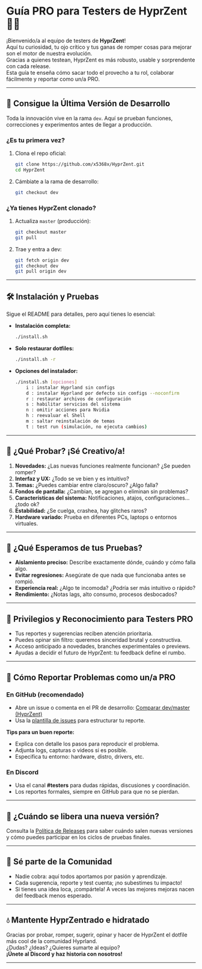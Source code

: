 # Guía PRO para Testers de HyprZent 🧪✨

¡Bienvenido/a al equipo de testers de **HyprZent**!  
Aquí tu curiosidad, tu ojo crítico y tus ganas de romper cosas para mejorar son el motor de nuestra evolución.  
Gracias a quienes testean, HyprZent es más robusto, usable y sorprendente con cada release.  
Esta guía te enseña cómo sacar todo el provecho a tu rol, colaborar fácilmente y reportar como un/a PRO.

---

## 🚀 Consigue la Última Versión de Desarrollo

Toda la innovación vive en la rama `dev`. Aquí se prueban funciones, correcciones y experimentos antes de llegar a producción.

### ¿Es tu primera vez?

1. Clona el repo oficial:
   ```bash
   git clone https://github.com/x5368x/HyprZent.git
   cd HyprZent
   ```
2. Cámbiate a la rama de desarrollo:
   ```bash
   git checkout dev
   ```

### ¿Ya tienes HyprZent clonado?

1. Actualiza `master` (producción):
   ```bash
   git checkout master
   git pull
   ```
2. Trae y entra a dev:
   ```bash
   git fetch origin dev
   git checkout dev
   git pull origin dev
   ```

---

## 🛠️ Instalación y Pruebas

Sigue el README para detalles, pero aquí tienes lo esencial:

- **Instalación completa:**
  ```bash
  ./install.sh
  ```
- **Solo restaurar dotfiles:**
  ```bash
  ./install.sh -r
  ```
- **Opciones del instalador:**
  ```bash
  ./install.sh [opciones]
      i : instalar Hyprland sin configs
      d : instalar Hyprland por defecto sin configs --noconfirm
      r : restaurar archivos de configuración
      s : habilitar servicios del sistema
      n : omitir acciones para Nvidia
      h : reevaluar el Shell
      m : saltar reinstalación de temas
      t : test run (simulación, no ejecuta cambios)
  ```

---

## 🔎 ¿Qué Probar? ¡Sé Creativo/a!

1. **Novedades:** ¿Las nuevas funciones realmente funcionan? ¿Se pueden romper?
2. **Interfaz y UX:** ¿Todo se ve bien y es intuitivo?
3. **Temas:** ¿Puedes cambiar entre claro/oscuro? ¿Algo falla?
4. **Fondos de pantalla:** ¿Cambian, se agregan o eliminan sin problemas?
5. **Características del sistema:** Notificaciones, atajos, configuraciones… ¿todo ok?
6. **Estabilidad:** ¿Se cuelga, crashea, hay glitches raros?
7. **Hardware variado:** Prueba en diferentes PCs, laptops o entornos virtuales.

---

## 🎯 ¿Qué Esperamos de tus Pruebas?

- **Aislamiento preciso:** Describe exactamente dónde, cuándo y cómo falla algo.
- **Evitar regresiones:** Asegúrate de que nada que funcionaba antes se rompió.
- **Experiencia real:** ¿Algo te incomoda? ¿Podría ser más intuitivo o rápido?
- **Rendimiento:** ¿Notas lags, alto consumo, procesos desbocados?

---

## 🦸 Privilegios y Reconocimiento para Testers PRO

- Tus reportes y sugerencias reciben atención prioritaria.
- Puedes opinar sin filtro: queremos sinceridad brutal y constructiva.
- Acceso anticipado a novedades, branches experimentales o previews.
- Ayudas a decidir el futuro de HyprZent: tu feedback define el rumbo.

---

## 🐞 Cómo Reportar Problemas como un/a PRO

### En GitHub (recomendado)

- Abre un issue o comenta en el PR de desarrollo:
  [Comparar dev/master (HyprZent)](https://github.com/x5368x/HyprZent/compare/master...dev)
- Usa la [plantilla de issues](.github/ISSUE_TEMPLATE) para estructurar tu reporte.

**Tips para un buen reporte:**
- Explica con detalle los pasos para reproducir el problema.
- Adjunta logs, capturas o videos si es posible.
- Especifica tu entorno: hardware, distro, drivers, etc.

### En Discord

- Usa el canal **#testers** para dudas rápidas, discusiones y coordinación.
- Los reportes formales, siempre en GitHub para que no se pierdan.

---

## 📅 ¿Cuándo se libera una nueva versión?

Consulta la [Política de Releases](./RELEASE_POLICY.md) para saber cuándo salen nuevas versiones y cómo puedes participar en los ciclos de pruebas finales.

---

## 🌱 Sé parte de la Comunidad

- Nadie cobra: aquí todos aportamos por pasión y aprendizaje.
- Cada sugerencia, reporte y test cuenta; ¡no subestimes tu impacto!
- Si tienes una idea loca, ¡compártela! A veces las mejores mejoras nacen del feedback menos esperado.

---

## 💧 Mantente HyprZentrado e hidratado

Gracias por probar, romper, sugerir, opinar y hacer de HyprZent el dotfile más cool de la comunidad Hyprland.  
¿Dudas? ¿Ideas? ¿Quieres sumarte al equipo?  
**¡Únete al Discord y haz historia con nosotros!**

---